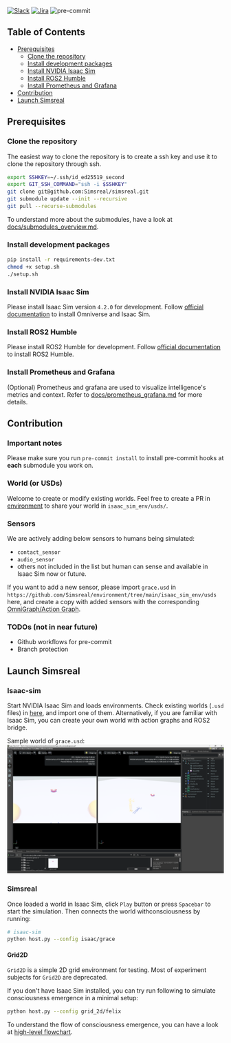[![Slack](https://img.shields.io/badge/slack-join%20chat-yellow.svg)](https://join.slack.com/t/simsreal/shared_invite/zt-2vwyklm9d-ppni~ex4pc4~t~5sBGpwFw)
[![Jira](https://img.shields.io/badge/jira-view%20project-blue.svg)](https://simsreal.atlassian.net/jira/software/c/projects/SR/boards/4?assignee=712020%3Acbb6a13b-ccf1-4d9d-8f59-7c4584c2d4ca)
![pre-commit](https://img.shields.io/badge/pre--commit-enabled-brightgreen?logo=pre-commit&logoColor=white)

## Table of Contents
- [Prerequisites](#prerequisites)
  - [Clone the repository](#clone-the-repository)
  - [Install development packages](#install-development-packages)
  - [Install NVIDIA Isaac Sim](#install-nvidia-isaac-sim)
  - [Install ROS2 Humble](#install-ros2-humble)
  - [Install Prometheus and Grafana](#install-prometheus-and-grafana)
- [Contribution](#contribution)
- [Launch Simsreal](#launch-simsreal)

## Prerequisites

### Clone the repository
The easiest way to clone the repository is to create a ssh key and use it to clone the repository through ssh.
```bash
export SSHKEY=~/.ssh/id_ed25519_second
export GIT_SSH_COMMAND="ssh -i $SSHKEY"
git clone git@github.com:Simsreal/simsreal.git
git submodule update --init --recursive
git pull --recurse-submodules
```
To understand more about the submodules, have a look at [docs/submodules_overview.md](docs/submodules_overview.md).

### Install development packages
```bash
pip install -r requirements-dev.txt
chmod +x setup.sh
./setup.sh
```

### Install NVIDIA Isaac Sim
Please install Isaac Sim version `4.2.0` for development.
Follow [official documentation](https://docs.omniverse.nvidia.com/isaacsim/latest/installation/install_workstation.html) to install Omniverse and Isaac Sim.

### Install ROS2 Humble
Please install ROS2 Humble for development.
Follow [official documentation](https://docs.omniverse.nvidia.com/isaacsim/latest/installation/install_ros.html) to install ROS2 Humble.

### Install Prometheus and Grafana
(Optional) Prometheus and grafana are used to visualize intelligence's metrics and context. Refer to [docs/prometheus_grafana.md](docs/prometheus_grafana.md) for more details.

## Contribution
### Important notes
Please make sure you run `pre-commit install` to install pre-commit hooks at **each** submodule you work on.

### World (or USDs)
Welcome to create or modify existing worlds. Feel free to create a PR in [environment](https://github.com/Simsreal/environment) to share your world in `isaac_sim_env/usds/`.

### Sensors
We are actively adding below sensors to humans being simulated:
* `contact_sensor`
* `audio_sensor`
* others not included in the list but human can sense and available in Isaac Sim now or future.

If you want to add a new sensor, please import `grace.usd` in `https://github.com/Simsreal/environment/tree/main/isaac_sim_env/usds` here, and create a copy with added sensors with the corresponding [OmniGraph/Action Graph](https://docs.omniverse.nvidia.com/isaacsim/latest/features/sensors_simulation/sensor_simulation_physics_sensors.html).

### TODOs (not in near future)
* Github workflows for pre-commit
* Branch protection

## Launch Simsreal
### Isaac-sim
Start NVIDIA Isaac Sim and loads environments. Check existing worlds (`.usd` files) in [here](https://github.com/Simsreal/environment/tree/main/isaac_sim_env/usds/), and import one of them. Alternatively, if you are familiar with Isaac Sim, you can create your own world with action graphs and ROS2 bridge.

Sample world of `grace.usd`:
![alt text](./src/images/isaac_sim_grace.png)

### Simsreal
Once loaded a world in Isaac Sim, click `Play` button or press `Spacebar` to start the simulation. Then connects the world withconsciousness by running:
```bash
# isaac-sim
python host.py --config isaac/grace
```

#### Grid2D
`Grid2D` is a simple 2D grid environment for testing. Most of experiment subjects for `Grid2D` are deprecated.

If you don't have Isaac Sim installed, you can try run following to simulate consciousness emergence in a minimal setup:
```bash
python host.py --config grid_2d/felix
```

To understand the flow of consciousness emergence, you can have a look at [high-level flowchart](https://github.com/Simsreal/human/blob/main/src/images/flow_draft_2.png).
